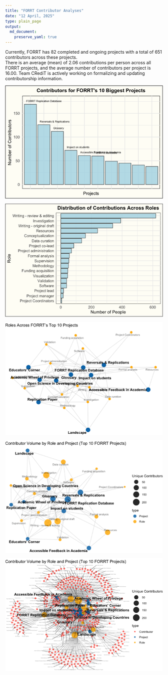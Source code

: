 ```yaml
---
title: "FORRT Contributor Analyses"
date: "12 April, 2025"
type: plain_page
output: 
  md_document:
    preserve_yaml: true
---
```


Currently, FORRT has 82 completed and ongoing projects with a total of
651 contributors across these projects.  
There is an average (mean) of 2.06 contributions per person across all
FORRT projects, and the average number of contributors per project is
16.00. Team CRediT is actively working on formalizing and updating
contributorship information.

![](Projects-Plot-Figure-1.png)

![](Role-Plot-Figure-1.png)

![](unnamed-chunk-1-1.png)

![](unnamed-chunk-2-1.png)

![](unnamed-chunk-3-1.png)
